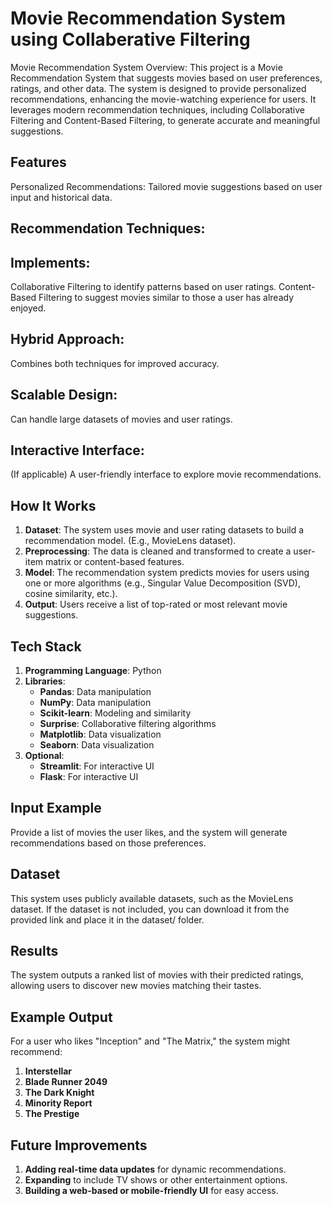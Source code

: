 # Movie Recommendation System using Collaberative Filtering
Movie Recommendation System
Overview:
This project is a Movie Recommendation System that suggests movies based on user preferences, ratings, and other data. The system is designed to provide personalized recommendations, enhancing the movie-watching experience for users. It leverages modern recommendation techniques, including Collaborative Filtering and Content-Based Filtering, to generate accurate and meaningful suggestions.

## Features
Personalized Recommendations: Tailored movie suggestions based on user input and historical data.
## Recommendation Techniques: 
## Implements:
Collaborative Filtering to identify patterns based on user ratings.
Content-Based Filtering to suggest movies similar to those a user has already enjoyed.
## Hybrid Approach: 
Combines both techniques for improved accuracy.
## Scalable Design: 
Can handle large datasets of movies and user ratings.
## Interactive Interface: 
(If applicable) A user-friendly interface to explore movie recommendations.

## How It Works
1. **Dataset**: The system uses movie and user rating datasets to build a recommendation model. (E.g., MovieLens dataset).
2. **Preprocessing**: The data is cleaned and transformed to create a user-item matrix or content-based features.
3. **Model**: The recommendation system predicts movies for users using one or more algorithms (e.g., Singular Value Decomposition (SVD), cosine similarity, etc.).
4. **Output**: Users receive a list of top-rated or most relevant movie suggestions.

## Tech Stack
1. **Programming Language**: Python
2. **Libraries**:
   - **Pandas**: Data manipulation
   - **NumPy**: Data manipulation
   - **Scikit-learn**: Modeling and similarity
   - **Surprise**: Collaborative filtering algorithms
   - **Matplotlib**: Data visualization
   - **Seaborn**: Data visualization
3. **Optional**:
   - **Streamlit**: For interactive UI
   - **Flask**: For interactive UI


## Input Example
Provide a list of movies the user likes, and the system will generate recommendations based on those preferences.

## Dataset
This system uses publicly available datasets, such as the MovieLens dataset. If the dataset is not included, you can download it from the provided link and place it in the dataset/ folder.

## Results
The system outputs a ranked list of movies with their predicted ratings, allowing users to discover new movies matching their tastes.

## Example Output
For a user who likes "Inception" and "The Matrix," the system might recommend:

1. **Interstellar**
2. **Blade Runner 2049**
3. **The Dark Knight**
4. **Minority Report**
5. **The Prestige**


## Future Improvements
1. **Adding real-time data updates** for dynamic recommendations.
2. **Expanding** to include TV shows or other entertainment options.
3. **Building a web-based or mobile-friendly UI** for easy access.










